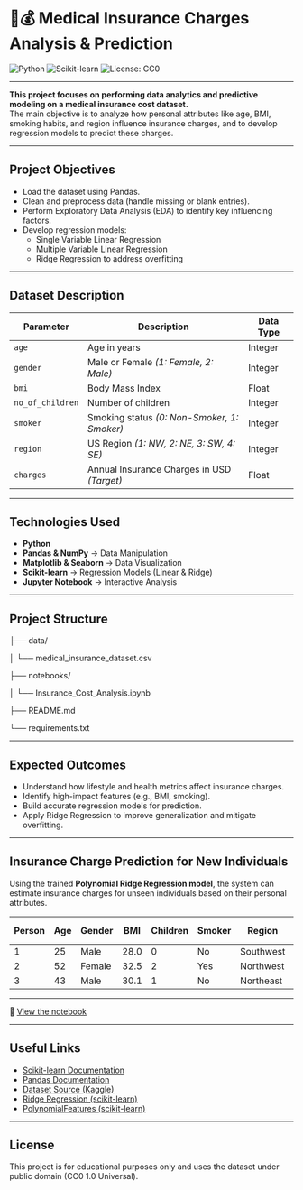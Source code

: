 # 🏥💰 Medical Insurance Charges Analysis & Prediction

![Python](https://img.shields.io/badge/Python-3.9-blue)
![Scikit-learn](https://img.shields.io/badge/Scikit--Learn-Regression-green)
![License: CC0](https://img.shields.io/badge/license-CC0-lightgrey)

---

**This project focuses on performing data analytics and predictive modeling on a medical insurance cost dataset.**  
The main objective is to analyze how personal attributes like age, BMI, smoking habits, and region influence insurance charges, and to develop regression models to predict these charges.

---

##  Project Objectives

- Load the dataset using Pandas.
- Clean and preprocess data (handle missing or blank entries).
- Perform Exploratory Data Analysis (EDA) to identify key influencing factors.
- Develop regression models:
  - Single Variable Linear Regression  
  - Multiple Variable Linear Regression  
  - Ridge Regression to address overfitting

---

##  Dataset Description

| Parameter        | Description                                       | Data Type     |
|------------------|---------------------------------------------------|---------------|
| `age`            | Age in years                                      | Integer       |
| `gender`         | Male or Female *(1: Female, 2: Male)*             | Integer       |
| `bmi`            | Body Mass Index                                   | Float         |
| `no_of_children` | Number of children                                | Integer       |
| `smoker`         | Smoking status *(0: Non-Smoker, 1: Smoker)*       | Integer       |
| `region`         | US Region *(1: NW, 2: NE, 3: SW, 4: SE)*          | Integer       |
| `charges`        | Annual Insurance Charges in USD *(Target)*        | Float         |

---

##  Technologies Used

- **Python**
- **Pandas & NumPy** → Data Manipulation
- **Matplotlib & Seaborn** → Data Visualization
- **Scikit-learn** → Regression Models (Linear & Ridge)
- **Jupyter Notebook** → Interactive Analysis

---

##  Project Structure

├── data/

│   └── medical_insurance_dataset.csv

├── notebooks/

│   └── Insurance_Cost_Analysis.ipynb

├── README.md

└── requirements.txt



---

## Expected Outcomes

- Understand how lifestyle and health metrics affect insurance charges.
- Identify high-impact features (e.g., BMI, smoking).
- Build accurate regression models for prediction.
- Apply Ridge Regression to improve generalization and mitigate overfitting.

---

## Insurance Charge Prediction for New Individuals

Using the trained **Polynomial Ridge Regression model**, the system can estimate insurance charges for unseen individuals based on their personal attributes.

| Person | Age | Gender | BMI  | Children | Smoker | Region     | Predicted Charge |
|--------|-----|--------|------|----------|--------|------------|------------------|
| 1      | 25  | Male   | 28.0 | 0        | No     | Southwest  | $3,758.35         |
| 2      | 52  | Female | 32.5 | 2        | Yes    | Northwest  | $39,728.76        |
| 3      | 43  | Male   | 30.1 | 1        | No     | Northeast  | $9,180.83         |

---

📒 [View the notebook](https://github.com/SuraSammour12/Medical-Insurance-Charges-Analysis-Prediction/blob/main/Insurance_Cost_Analysis.ipynb)

---

##  Useful Links

- [Scikit-learn Documentation](https://scikit-learn.org/stable/)
- [Pandas Documentation](https://pandas.pydata.org/docs/)
- [Dataset Source (Kaggle)](https://www.kaggle.com/)
- [Ridge Regression (scikit-learn)](https://scikit-learn.org/stable/modules/linear_model.html#ridge-regression)
- [PolynomialFeatures (scikit-learn)](https://scikit-learn.org/stable/modules/generated/sklearn.preprocessing.PolynomialFeatures.html)

---

##  License

This project is for educational purposes only and uses the dataset under public domain (CC0 1.0 Universal).
